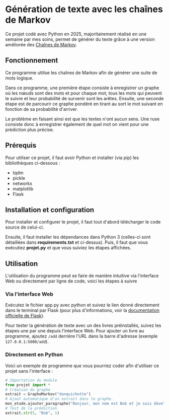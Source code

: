 # Génération de texte avec les chaînes de Markov
Ce projet codé avec Python en 2025, majoritairement réalisé en une semaine par mes soins, permet de générer du texte grâce à une version améliorée des [Chaînes de Markov](https://fr.wikipedia.org/wiki/Cha%C3%AEne_de_Markov).
## Fonctionnement
Ce programme utilise les chaînes de Markov afin de générer une suite de mots logique.

Dans ce programme, une première étape consiste à enregistrer un graphe où les nœuds sont des mots et pour chaque mot, tous les mots qui peuvent le suivre et leur probabilité de survenir sont les arêtes. Ensuite, une seconde étape est de parcourir ce graphe pondéré en tirant au sort le mot suivant en fonction de sa probabilité d'arriver.

Le problème en faisant ainsi est que les textes n'ont aucun sens. Une ruse consiste donc à enregistrer également de quel mot on vient pour une prédiction plus précise.
## Prérequis
Pour utiliser ce projet, il faut avoir Python et installer (via pip) les bibliothèques ci-dessous :
- tqdm
- pickle
- networkx
- matplotlib
- Flask
## Installation et configuration
Pour installer et configurer le projet, il faut tout d'abord télécharger le code source de celui-ci.

Ensuite, il faut installer les dépendances dans Python 3 (celles-ci sont détaillées dans **requirements.txt** et ci-dessus).
Puis, il faut que vous exécutiez **projet.py** et que vous suiviez les étapes affichées.
## Utilisation
L'utilisation du programme peut se faire de manière intuitive via l'interface Web ou directement par ligne de code, voici les étapes à suivre
### Via l'interface Web
Exécutez le fichier app.py avec python et suivez le lien donné directement dans le terminal par Flask (pour plus d'informations, voir la [documentation officielle de Flask](https://flask.palletsprojects.com/en/stable/)).

Pour tester la génération de texte avec un des livres préinstallés, suivez les étapes une par une depuis l'interface Web.
Pour ajouter un livre au programme, ajoutez ```/add``` derrière l'URL dans la barre d'adresse (exemple ```127.0.0.1:5000/add```).
### Directement en Python
Voici un exemple de programme que vous pourriez coder afin d'utiliser ce projet sans l'interface :
```python
# Importation du module
from projet import *
# Création du graphe
extrait = GrapheMarkov("donquichotte")
# Ajout automatique d'un extrait dans le graphe.
mon_etude.ajouter_paragraphe("Bonjour, mon nom est Bob et je suis développeur web.", 3)
# Test de la prédiction
extrait.str(5, "Bob", 1)
```